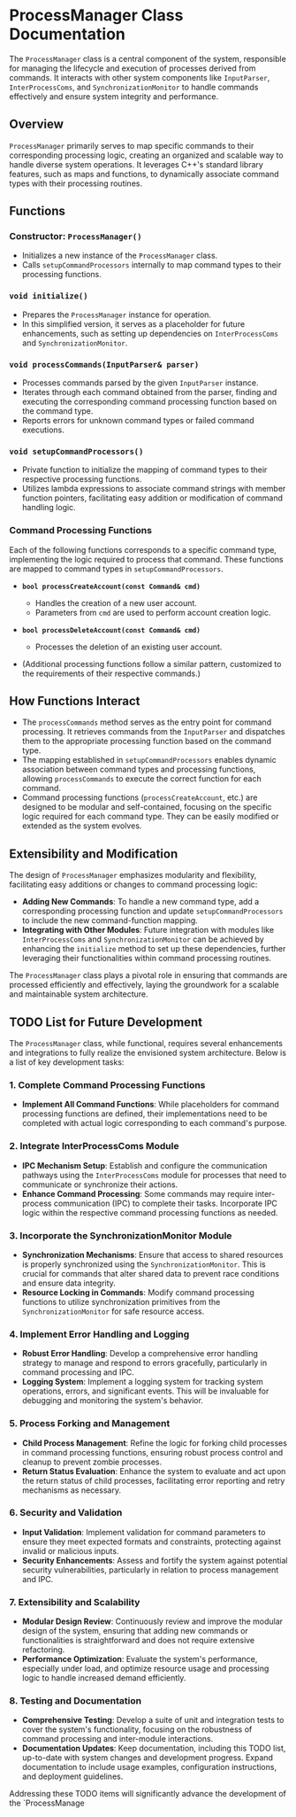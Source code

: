 # ProcessManager Class Documentation

The `ProcessManager` class is a central component of the system, responsible for managing the lifecycle and execution of processes derived from commands. It interacts with other system components like `InputParser`, `InterProcessComs`, and `SynchronizationMonitor` to handle commands effectively and ensure system integrity and performance.

## Overview

`ProcessManager` primarily serves to map specific commands to their corresponding processing logic, creating an organized and scalable way to handle diverse system operations. It leverages C++'s standard library features, such as maps and functions, to dynamically associate command types with their processing routines.

## Functions

### Constructor: `ProcessManager()`

- Initializes a new instance of the `ProcessManager` class.
- Calls `setupCommandProcessors` internally to map command types to their processing functions.

### `void initialize()`

- Prepares the `ProcessManager` instance for operation.
- In this simplified version, it serves as a placeholder for future enhancements, such as setting up dependencies on `InterProcessComs` and `SynchronizationMonitor`.

### `void processCommands(InputParser& parser)`

- Processes commands parsed by the given `InputParser` instance.
- Iterates through each command obtained from the parser, finding and executing the corresponding command processing function based on the command type.
- Reports errors for unknown command types or failed command executions.

### `void setupCommandProcessors()`

- Private function to initialize the mapping of command types to their respective processing functions.
- Utilizes lambda expressions to associate command strings with member function pointers, facilitating easy addition or modification of command handling logic.

### Command Processing Functions

Each of the following functions corresponds to a specific command type, implementing the logic required to process that command. These functions are mapped to command types in `setupCommandProcessors`.

- **`bool processCreateAccount(const Command& cmd)`**
  - Handles the creation of a new user account.
  - Parameters from `cmd` are used to perform account creation logic.

- **`bool processDeleteAccount(const Command& cmd)`**
  - Processes the deletion of an existing user account.

- (Additional processing functions follow a similar pattern, customized to the requirements of their respective commands.)

## How Functions Interact

- The `processCommands` method serves as the entry point for command processing. It retrieves commands from the `InputParser` and dispatches them to the appropriate processing function based on the command type.
- The mapping established in `setupCommandProcessors` enables dynamic association between command types and processing functions, allowing `processCommands` to execute the correct function for each command.
- Command processing functions (`processCreateAccount`, etc.) are designed to be modular and self-contained, focusing on the specific logic required for each command type. They can be easily modified or extended as the system evolves.

## Extensibility and Modification

The design of `ProcessManager` emphasizes modularity and flexibility, facilitating easy additions or changes to command processing logic:

- **Adding New Commands**: To handle a new command type, add a corresponding processing function and update `setupCommandProcessors` to include the new command-function mapping.
- **Integrating with Other Modules**: Future integration with modules like `InterProcessComs` and `SynchronizationMonitor` can be achieved by enhancing the `initialize` method to set up these dependencies, further leveraging their functionalities within command processing routines.

The `ProcessManager` class plays a pivotal role in ensuring that commands are processed efficiently and effectively, laying the groundwork for a scalable and maintainable system architecture.

## TODO List for Future Development

The `ProcessManager` class, while functional, requires several enhancements and integrations to fully realize the envisioned system architecture. Below is a list of key development tasks:

### 1. Complete Command Processing Functions

- **Implement All Command Functions**: While placeholders for command processing functions are defined, their implementations need to be completed with actual logic corresponding to each command's purpose.

### 2. Integrate InterProcessComs Module

- **IPC Mechanism Setup**: Establish and configure the communication pathways using the `InterProcessComs` module for processes that need to communicate or synchronize their actions.
- **Enhance Command Processing**: Some commands may require inter-process communication (IPC) to complete their tasks. Incorporate IPC logic within the respective command processing functions as needed.

### 3. Incorporate the SynchronizationMonitor Module

- **Synchronization Mechanisms**: Ensure that access to shared resources is properly synchronized using the `SynchronizationMonitor`. This is crucial for commands that alter shared data to prevent race conditions and ensure data integrity.
- **Resource Locking in Commands**: Modify command processing functions to utilize synchronization primitives from the `SynchronizationMonitor` for safe resource access.

### 4. Implement Error Handling and Logging

- **Robust Error Handling**: Develop a comprehensive error handling strategy to manage and respond to errors gracefully, particularly in command processing and IPC.
- **Logging System**: Implement a logging system for tracking system operations, errors, and significant events. This will be invaluable for debugging and monitoring the system's behavior.

### 5. Process Forking and Management

- **Child Process Management**: Refine the logic for forking child processes in command processing functions, ensuring robust process control and cleanup to prevent zombie processes.
- **Return Status Evaluation**: Enhance the system to evaluate and act upon the return status of child processes, facilitating error reporting and retry mechanisms as necessary.

### 6. Security and Validation

- **Input Validation**: Implement validation for command parameters to ensure they meet expected formats and constraints, protecting against invalid or malicious inputs.
- **Security Enhancements**: Assess and fortify the system against potential security vulnerabilities, particularly in relation to process management and IPC.

### 7. Extensibility and Scalability

- **Modular Design Review**: Continuously review and improve the modular design of the system, ensuring that adding new commands or functionalities is straightforward and does not require extensive refactoring.
- **Performance Optimization**: Evaluate the system's performance, especially under load, and optimize resource usage and processing logic to handle increased demand efficiently.

### 8. Testing and Documentation

- **Comprehensive Testing**: Develop a suite of unit and integration tests to cover the system's functionality, focusing on the robustness of command processing and inter-module interactions.
- **Documentation Updates**: Keep documentation, including this TODO list, up-to-date with system changes and development progress. Expand documentation to include usage examples, configuration instructions, and deployment guidelines.

Addressing these TODO items will significantly advance the development of the `ProcessManage
